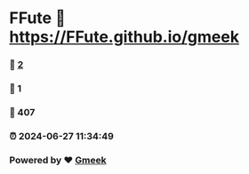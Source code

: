 # FFute :link: https://FFute.github.io/gmeek 
### :page_facing_up: [2](https://FFute.github.io/gmeek/tag.html) 
### :speech_balloon: 1 
### :hibiscus: 407 
### :alarm_clock: 2024-06-27 11:34:49 
### Powered by :heart: [Gmeek](https://github.com/Meekdai/Gmeek)
